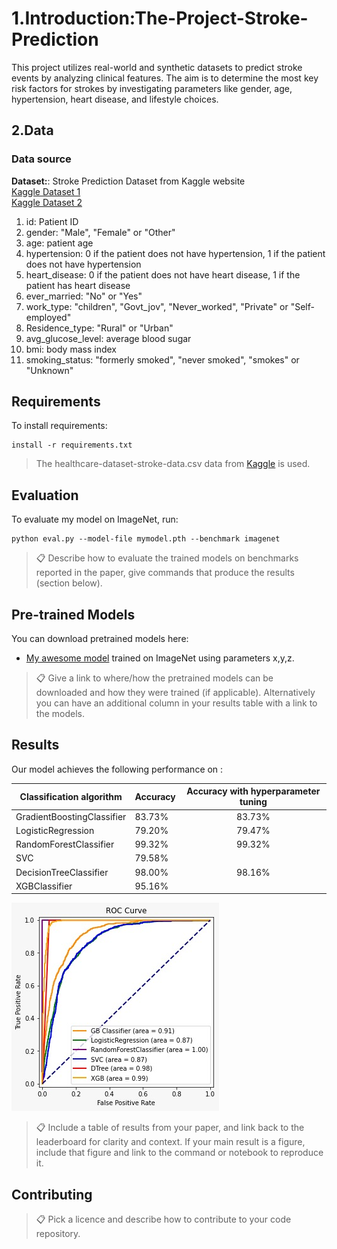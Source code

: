 # 1.Introduction:The-Project-Stroke-Prediction
This project utilizes real-world and synthetic datasets to predict stroke events by analyzing clinical features. The aim is to determine the most key risk factors for strokes by investigating parameters like gender, age, hypertension, heart disease, and lifestyle choices.





## 2.Data
### Data source
**Dataset:**: 
Stroke Prediction Dataset from Kaggle website\
[Kaggle Dataset 1](https://www.kaggle.com/datasets/fedesoriano/stroke-prediction-dataset)\
[Kaggle Dataset 2](https://www.kaggle.com/competitions/playground-series-s3e2/data)
1) id: Patient ID 
2) gender: "Male", "Female" or "Other"  
3) age: patient age  
4) hypertension: 0 if the patient does not have hypertension, 1 if the patient does not have hypertension  
5) heart_disease: 0 if the patient does not have heart disease, 1 if the patient has heart disease
6) ever_married: "No" or "Yes" 
7) work_type: "children", "Govt_jov", "Never_worked", "Private" or "Self-employed"  
8) Residence_type: "Rural" or "Urban"  
9) avg_glucose_level: average blood sugar  
10) bmi: body mass index
11) smoking_status: "formerly smoked", "never smoked", "smokes" or "Unknown"

## Requirements

To install requirements:

```setup
install -r requirements.txt
```

> The healthcare-dataset-stroke-data.csv data from [Kaggle](https://www.kaggle.com/datasets/fedesoriano/stroke-prediction-dataset) is used.

## Evaluation

To evaluate my model on ImageNet, run:

```eval
python eval.py --model-file mymodel.pth --benchmark imagenet
```

>📋  Describe how to evaluate the trained models on benchmarks reported in the paper, give commands that produce the results (section below).

## Pre-trained Models

You can download pretrained models here:

- [My awesome model](https://drive.google.com/mymodel.pth) trained on ImageNet using parameters x,y,z. 

>📋  Give a link to where/how the pretrained models can be downloaded and how they were trained (if applicable).  Alternatively you can have an additional column in your results table with a link to the models.

## Results

Our model achieves the following performance on :

|Classification algorithm|	Accuracy | Accuracy with hyperparameter tuning|
|------------------------|----------|:----------:|
|GradientBoostingClassifier	|	83.73%|	83.73%|
|LogisticRegression|	79.20%	|79.47%|
|RandomForestClassifier	|99.32%| 99.32%	|
|SVC |79.58%|	|
|DecisionTreeClassifier|	98.00%	| 98.16% |
|XGBClassifier	| 95.16% |


![roc](roccurve.jpg)

>📋  Include a table of results from your paper, and link back to the leaderboard for clarity and context. If your main result is a figure, include that figure and link to the command or notebook to reproduce it. 


## Contributing

>📋  Pick a licence and describe how to contribute to your code repository. 
